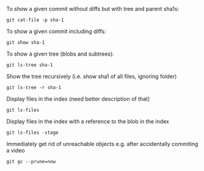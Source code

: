 To show a given commit without diffs but with tree and parent sha1s:
    
    git cat-file -p sha-1 

To show a given commit including diffs:

    git show sha-1

To show a given tree (blobs and subtrees):

    git ls-tree sha-1

Show the tree recursively (i.e. show sha1 of all files, ignoring folder)

    git ls-tree -r sha-1

Display files in the index (need better description of that)

    git ls-files

Display files in the index with a reference to the blob in the index

    git ls-files -stage

Immediately get rid of unreachable objects e.g. after accidentally commiting a video

    git gc --prune=now
